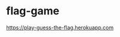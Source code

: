 # flag-game
https://play-guess-the-flag.herokuapp.com
<!-- TODO - allow usa vs united states etc. -->
<!-- move flag images credit -->
<!-- credit backgorund -->
<!-- mobile first -->
<!-- tblet landscape repositioning -->
<!-- keep ratio if images  - monaco nepal etc -->
<!-- take answer on change -->